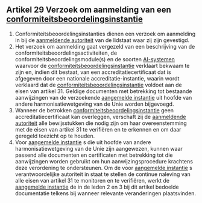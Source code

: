 ## Artikel 29 Verzoek om aanmelding van een [conformiteitsbeoordelingsinstantie](a3.md#^confins)

1. Conformiteitsbeoordelingsinstanties dienen een verzoek om aanmelding in bij de [aanmeldende autoriteit](a3.md#^aanmeldende) van de lidstaat waar zij zijn gevestigd.
2. Het verzoek om aanmelding gaat vergezeld van een beschrijving van de conformiteitsbeoordelingsactiviteiten, de conformiteitsbeoordelingsmodule(s) en de soorten [AI-systemen](a3.md#^ai-systeem) waarvoor de [conformiteitsbeoordelingsinstantie](a3.md#^confins) verklaart bekwaam te zijn en, indien dit bestaat, van een accreditatiecertificaat dat is afgegeven door een nationale accreditatie-instantie, waarin wordt verklaard dat de [conformiteitsbeoordelingsinstantie](a3.md#^confins) voldoet aan de eisen van artikel 31.
   Geldige documenten met betrekking tot bestaande aanwijzingen van de verzoekende [aangemelde instantie](a3.md#^aanins) uit hoofde van andere harmonisatiewetgeving van de Unie worden bijgevoegd.
3. Wanneer de betrokken [conformiteitsbeoordelingsinstantie](a3.md#^confins) geen accreditatiecertificaat kan overleggen, verschaft zij de [aanmeldende autoriteit](a3.md#^aanmeldende) alle bewijsstukken die nodig zijn om haar overeenstemming met de eisen van artikel 31 te verifiëren en te erkennen en om daar geregeld toezicht op te houden.
4. Voor [aangemelde instantie](a3.md#^aanins) s die uit hoofde van andere harmonisatiewetgeving van de Unie zijn aangewezen, kunnen waar passend alle documenten en certificaten met betrekking tot die aanwijzingen worden gebruikt om hun aanwijzingsprocedure krachtens deze verordening te ondersteunen. Om de voor [aangemelde instantie](a3.md#^aanins) s verantwoordelijke autoriteit in staat te stellen de continue naleving van alle eisen van artikel 31 te monitoren en te verifiëren, werkt de [aangemelde instantie](a3.md#^aanins) de in de leden 2 en 3 bij dit artikel bedoelde documentatie telkens bij wanneer relevante veranderingen plaatsvinden.
